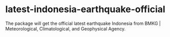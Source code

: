 # latest-indonesia-earthquake-official
The package will get the official latest earthquake Indonesia from BMKG | Meteorological, Climatological, and Geophysical Agency.

